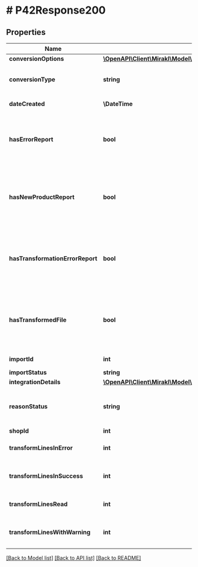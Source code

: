 # # P42Response200

## Properties

Name | Type | Description | Notes
------------ | ------------- | ------------- | -------------
**conversionOptions** | [**\OpenAPI\Client\Mirakl\Model\P42Response200ConversionOptions**](P42Response200ConversionOptions.md) |  | [optional]
**conversionType** | **string** | Type of conversion applied on products | [optional]
**dateCreated** | **\DateTime** | Import creation date | [optional]
**hasErrorReport** | **bool** | Returns true if error report is available. Value is filled when the import is completed | [optional]
**hasNewProductReport** | **bool** | Returns true if new product report is available. Value is filled when the import is completed | [optional]
**hasTransformationErrorReport** | **bool** | Returns true if transformation error report is available. Value is filled when the import is completed | [optional]
**hasTransformedFile** | **bool** | Returns true if transformed file is available. Value is filled when the import is completed | [optional]
**importId** | **int** | Import identifier | [optional]
**importStatus** | **string** | Import status | [optional]
**integrationDetails** | [**\OpenAPI\Client\Mirakl\Model\P42Response200IntegrationDetails**](P42Response200IntegrationDetails.md) |  | [optional]
**reasonStatus** | **string** | A message explaining the reason of the import status, if relevant | [optional]
**shopId** | **int** | Shop identifier | [optional]
**transformLinesInError** | **int** | Total count of transformed lines in error | [optional]
**transformLinesInSuccess** | **int** | Total count of transformed lines in success | [optional]
**transformLinesRead** | **int** | Total count of transformed lines read | [optional]
**transformLinesWithWarning** | **int** | Total count of transformed lines with warning | [optional]

[[Back to Model list]](../../README.md#models) [[Back to API list]](../../README.md#endpoints) [[Back to README]](../../README.md)
